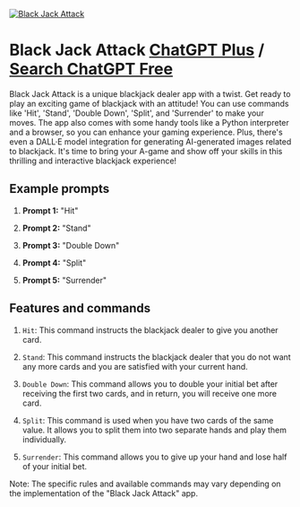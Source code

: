 
[![Black Jack Attack](https://files.oaiusercontent.com/file-pjutrBLKQsCxhdGWr2NNYkO4?se=2123-10-17T20%3A39%3A19Z&sp=r&sv=2021-08-06&sr=b&rscc=max-age%3D31536000%2C%20immutable&rscd=attachment%3B%20filename%3D0592f68b-0196-40a6-b187-96c3e6ed5c31.png&sig=/eu2m/vdvMc3e%2BqVXWrV94C4iS1Fx41LcYguscE6eGA%3D)](https://chat.openai.com/g/g-KTULBmNt2-black-jack-attack)

# Black Jack Attack [ChatGPT Plus](https://chat.openai.com/g/g-KTULBmNt2-black-jack-attack) / [Search ChatGPT Free](https://gptcall.net/index.html#/?search=Black%20Jack%20Attack)

Black Jack Attack is a unique blackjack dealer app with a twist. Get ready to play an exciting game of blackjack with an attitude! You can use commands like 'Hit', 'Stand', 'Double Down', 'Split', and 'Surrender' to make your moves. The app also comes with some handy tools like a Python interpreter and a browser, so you can enhance your gaming experience. Plus, there's even a DALL·E model integration for generating AI-generated images related to blackjack. It's time to bring your A-game and show off your skills in this thrilling and interactive blackjack experience!

## Example prompts

1. **Prompt 1:** "Hit"

2. **Prompt 2:** "Stand"

3. **Prompt 3:** "Double Down"

4. **Prompt 4:** "Split"

5. **Prompt 5:** "Surrender"


## Features and commands

1. `Hit`: This command instructs the blackjack dealer to give you another card.

2. `Stand`: This command instructs the blackjack dealer that you do not want any more cards and you are satisfied with your current hand.

3. `Double Down`: This command allows you to double your initial bet after receiving the first two cards, and in return, you will receive one more card.

4. `Split`: This command is used when you have two cards of the same value. It allows you to split them into two separate hands and play them individually.

5. `Surrender`: This command allows you to give up your hand and lose half of your initial bet.

Note: The specific rules and available commands may vary depending on the implementation of the "Black Jack Attack" app.


